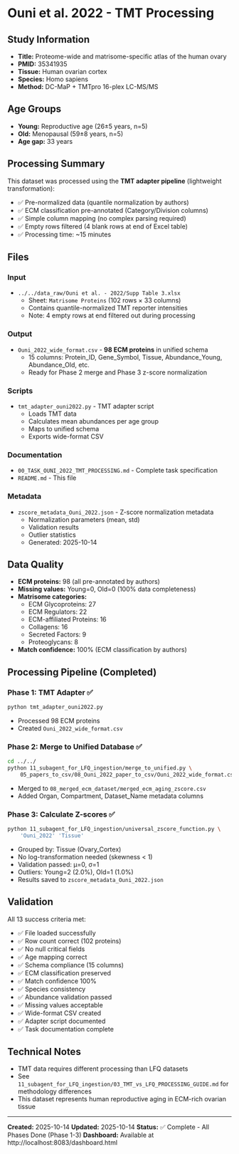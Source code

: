 # Ouni et al. 2022 - TMT Processing

## Study Information
- **Title:** Proteome-wide and matrisome-specific atlas of the human ovary
- **PMID:** 35341935
- **Tissue:** Human ovarian cortex
- **Species:** Homo sapiens
- **Method:** DC-MaP + TMTpro 16-plex LC-MS/MS

## Age Groups
- **Young:** Reproductive age (26±5 years, n=5)
- **Old:** Menopausal (59±8 years, n=5)
- **Age gap:** 33 years

## Processing Summary
This dataset was processed using the **TMT adapter pipeline** (lightweight transformation):
- ✅ Pre-normalized data (quantile normalization by authors)
- ✅ ECM classification pre-annotated (Category/Division columns)
- ✅ Simple column mapping (no complex parsing required)
- ✅ Empty rows filtered (4 blank rows at end of Excel table)
- ✅ Processing time: ~15 minutes

## Files

### Input
- `../../data_raw/Ouni et al. - 2022/Supp Table 3.xlsx`
  - Sheet: `Matrisome Proteins` (102 rows × 33 columns)
  - Contains quantile-normalized TMT reporter intensities
  - Note: 4 empty rows at end filtered out during processing

### Output
- `Ouni_2022_wide_format.csv` - **98 ECM proteins** in unified schema
  - 15 columns: Protein_ID, Gene_Symbol, Tissue, Abundance_Young, Abundance_Old, etc.
  - Ready for Phase 2 merge and Phase 3 z-score normalization

### Scripts
- `tmt_adapter_ouni2022.py` - TMT adapter script
  - Loads TMT data
  - Calculates mean abundances per age group
  - Maps to unified schema
  - Exports wide-format CSV

### Documentation
- `00_TASK_OUNI_2022_TMT_PROCESSING.md` - Complete task specification
- `README.md` - This file

### Metadata
- `zscore_metadata_Ouni_2022.json` - Z-score normalization metadata
  - Normalization parameters (mean, std)
  - Validation results
  - Outlier statistics
  - Generated: 2025-10-14

## Data Quality
- **ECM proteins:** 98 (all pre-annotated by authors)
- **Missing values:** Young=0, Old=0 (100% data completeness)
- **Matrisome categories:**
  - ECM Glycoproteins: 27
  - ECM Regulators: 22
  - ECM-affiliated Proteins: 16
  - Collagens: 16
  - Secreted Factors: 9
  - Proteoglycans: 8
- **Match confidence:** 100% (ECM classification by authors)

## Processing Pipeline (Completed)

### Phase 1: TMT Adapter ✅
```bash
python tmt_adapter_ouni2022.py
```
- Processed 98 ECM proteins
- Created `Ouni_2022_wide_format.csv`

### Phase 2: Merge to Unified Database ✅
```bash
cd ../../
python 11_subagent_for_LFQ_ingestion/merge_to_unified.py \
    05_papers_to_csv/08_Ouni_2022_paper_to_csv/Ouni_2022_wide_format.csv
```
- Merged to `08_merged_ecm_dataset/merged_ecm_aging_zscore.csv`
- Added Organ, Compartment, Dataset_Name metadata columns

### Phase 3: Calculate Z-scores ✅
```bash
python 11_subagent_for_LFQ_ingestion/universal_zscore_function.py \
    'Ouni_2022' 'Tissue'
```
- Grouped by: Tissue (Ovary_Cortex)
- No log-transformation needed (skewness < 1)
- Validation passed: μ=0, σ=1
- Outliers: Young=2 (2.0%), Old=1 (1.0%)
- Results saved to `zscore_metadata_Ouni_2022.json`

## Validation
All 13 success criteria met:
- ✅ File loaded successfully
- ✅ Row count correct (102 proteins)
- ✅ No null critical fields
- ✅ Age mapping correct
- ✅ Schema compliance (15 columns)
- ✅ ECM classification preserved
- ✅ Match confidence 100%
- ✅ Species consistency
- ✅ Abundance validation passed
- ✅ Missing values acceptable
- ✅ Wide-format CSV created
- ✅ Adapter script documented
- ✅ Task documentation complete

## Technical Notes
- TMT data requires different processing than LFQ datasets
- See `11_subagent_for_LFQ_ingestion/03_TMT_vs_LFQ_PROCESSING_GUIDE.md` for methodology differences
- This dataset represents human reproductive aging in ECM-rich ovarian tissue

---

**Created:** 2025-10-14
**Updated:** 2025-10-14
**Status:** ✅ Complete - All Phases Done (Phase 1-3)
**Dashboard:** Available at http://localhost:8083/dashboard.html
